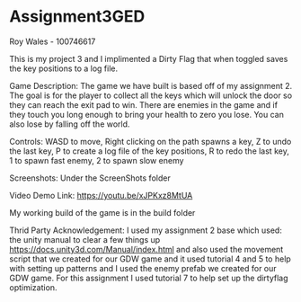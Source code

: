 # Assignment3GED
Roy Wales - 100746617

This is my project 3 and I implimented a Dirty Flag that when toggled saves the key positions to a log file.

Game Description: The game we have built is based off of my assignment 2. The goal is for the player to collect all the keys which will unlock the door so they can reach the exit pad to win. There are enemies in the game and if they touch you long enough to bring your health to zero you lose. You can also lose by falling off the world.

Controls: WASD to move, Right clicking on the path spawns a key, Z to undo the last key, P to create a log file of the key positions, R to redo the last key, 1 to spawn fast enemy, 2 to spawn slow enemy

Screenshots: Under the ScreenShots folder

Video Demo Link: https://youtu.be/xJPKxz8MtUA

My working build of the game is in the build folder

Thrid Party Acknowledgement: I used my assignment 2 base which used: the unity manual to clear a few things up https://docs.unity3d.com/Manual/index.html and also used the movement script that we created for our GDW game and it used tutorial 4 and 5 to help with setting up patterns and I used the enemy prefab we created for our GDW game.
For this assignment I used tutorial 7 to help set up the dirtyflag optimization.
